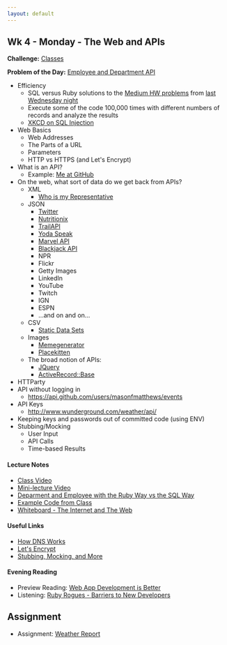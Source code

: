 ```yaml
---
layout: default
---
```


## Wk 4 - Monday - The Web and APIs

**Challenge:** [Classes](https://github.com/masonfmatthews/rails_assignments/blob/master/challenges/classes_challenge.rb)

<!-- **Challenge:** [Inheritance](https://github.com/masonfmatthews/rails_assignments/blob/master/challenges/inheritance_challenge.rb) -->

**Problem of the Day:** [Employee and Department API](https://github.com/masonfmatthews/rails_assignments/blob/master/exercises/employee_and_department_api)


* Efficiency
  * SQL versus Ruby solutions to the [Medium HW problems](https://github.com/tiyd-rails-2016-01/employee_reviews_with_db) from [last Wednesday night](https://github.com/tiyd-rails-2016-01/employee_reviews_solution)
  * Execute some of the code 100,000 times with different numbers of records and analyze the results
  * [XKCD on SQL Injection](https://xkcd.com/327/)
* Web Basics
  * Web Addresses
  * The Parts of a URL
  * Parameters
  * HTTP vs HTTPS (and Let's Encrypt)
* What is an API?
  * Example: [Me at GitHub](https://api.github.com/users/masonfmatthews/events)
* On the web, what sort of data do we get back from APIs?
  * XML
    * [Who is my Representative](http://whoismyrepresentative.com/getall_mems.php?zip=27701)
  * JSON
    * [Twitter](https://dev.twitter.com/rest/public)
    * [Nutritionix](https://www.mashape.com/msilverman/nutritionix-nutrition-database)
    * [TrailAPI](https://www.mashape.com/trailapi/trailapi)
    * [Yoda Speak](https://www.mashape.com/ismaelc/yoda-speak)
    * [Marvel API](http://developer.marvel.com/docs)
    * [Blackjack API](http://deckofcardsapi.com/)
    * NPR
    * Flickr
    * Getty Images
    * LinkedIn
    * YouTube
    * Twitch
    * IGN
    * ESPN
    * ...and on and on...
  * CSV
    * [Static Data Sets](http://vincentarelbundock.github.io/Rdatasets/datasets.html)
  * Images
    * [Memegenerator](http://version1.api.memegenerator.net/)
    * [Placekitten](http://placekitten.com)
  * The broad notion of APIs:
    * [JQuery](http://api.jquery.com/)
    * [ActiveRecord::Base](http://apidock.com/rails/ActiveRecord/Base)
* HTTParty
* API without logging in
  * https://api.github.com/users/masonfmatthews/events
* API Keys
  * http://www.wunderground.com/weather/api/
* Keeping keys and passwords out of committed code (using ENV)
* Stubbing/Mocking
  * User Input
  * API Calls
  * Time-based Results

#### Lecture Notes

* [Class Video](https://www.youtube.com/watch?v=sWXuocHcYiY)
* [Mini-lecture Video](https://youtu.be/FXqEixZJN1k)
* [Deparment and Employee with the Ruby Way vs the SQL Way](https://github.com/tiyd-rails-2016-01/employee_reviews_solution.git)
* [Example Code from Class](api_call.rb)
* [Whiteboard - The Internet and The Web](http://tiyd-rails.s3.amazonaws.com/pictures/uploaded_files/000/000/015/original/2.22.16_internet.JPG?1456177560)

#### Useful Links

* [How DNS Works](https://howdns.works/)
* [Let's Encrypt](https://letsencrypt.org/howitworks/)
* [Stubbing, Mocking, and More](http://rubylogs.com/test-doubles-theory-minitest-rspec/)

#### Evening Reading

* Preview Reading: [Web App Development is Better](http://radar.oreilly.com/2014/01/web-application-development-is-different-and-better.html)
* Listening: [Ruby Rogues - Barriers to New Developers](https://devchat.tv/ruby-rogues/180-rr-barriers-to-new-developers-with-kinsey-ann-durham)

## Assignment

* Assignment: [Weather Report](https://github.com/tiyd-rails-2016-01/weather_report)
<!-- * Feedback: [Weather Report Feedback](feedback) -->
